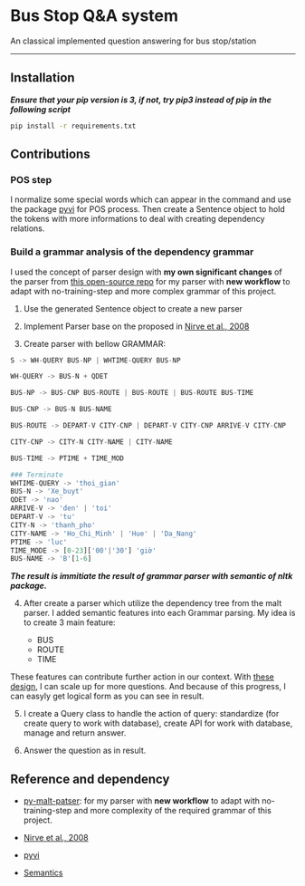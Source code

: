 # Bus Stop Q&A system

An classical implemented question answering for bus stop/station

---

## Installation

***Ensure that your pip version is 3, if not, try pip3 instead of pip in the following script***

```bash
pip install -r requirements.txt
```

## Contributions

### POS step

I normalize some special words which can appear in the command and use the package [pyvi](https://pypi.org/project/pyvi/) for POS process. Then create a Sentence object to hold the tokens with more informations to deal with creating dependency relations.

### Build a grammar analysis of the dependency grammar

I used the concept of parser design with **my own significant changes** of the parser from [this open-source repo](https://github.com/cursecatcher/py-malt-parser) for my parser with **new workflow** to adapt with no-training-step and more complex grammar of this project.

1. Use the generated Sentence object to create a new parser

2. Implement Parser base on the proposed in [Nirve et al., 2008](https://www.researchgate.net/publication/220355552_Algorithms_for_Deterministic_Incremental_Dependency_Parsing)

3. Create parser with bellow GRAMMAR:

```python
S -> WH-QUERY BUS-NP | WHTIME-QUERY BUS-NP

WH-QUERY -> BUS-N + QDET

BUS-NP -> BUS-CNP BUS-ROUTE | BUS-ROUTE | BUS-ROUTE BUS-TIME

BUS-CNP -> BUS-N BUS-NAME

BUS-ROUTE -> DEPART-V CITY-CNP | DEPART-V CITY-CNP ARRIVE-V CITY-CNP

CITY-CNP -> CITY-N CITY-NAME | CITY-NAME

BUS-TIME -> PTIME + TIME_MOD

### Terminate
WHTIME-QUERY -> 'thoi_gian'
BUS-N -> 'Xe_buyt'
QDET -> 'nao'
ARRIVE-V -> 'den' | 'toi'
DEPART-V -> 'tu'
CITY-N -> 'thanh_pho'
CITY-NAME -> 'Ho_Chi_Minh' | 'Hue' | 'Da_Nang'
PTIME -> 'luc'
TIME_MODE -> [0-23]['00'|'30'] 'giờ'
BUS-NAME -> 'B'[1-6]
```

***The result is immitiate the result of grammar parser with semantic of nltk package.***

4. After create a parser which utilize the dependency tree from the malt parser. I added semantic features into each Grammar parsing. My idea is to create 3 main feature:

    - BUS
    - ROUTE
    - TIME

These features can contribute further action in our context. With [these design](./Models/grammar.py), I can scale up for more questions. And because of this progress, I can easyly get logical form as you can see in result.

5. I create a Query class to handle the action of query: standardize (for create query to work with database), create API for work with database, manage and return answer.

6. Answer the question as in result.

## Reference and dependency

- [py-malt-patser](https://github.com/cursecatcher/py-malt-parser): for my parser with **new workflow** to adapt with no-training-step and more complexity of the required grammar of this project.

- [Nirve et al., 2008](https://www.researchgate.net/publication/220355552_Algorithms_for_Deterministic_Incremental_Dependency_Parsing)

- [pyvi](https://pypi.org/project/pyvi/)

- [Semantics](http://www.nltk.org/howto/semantics.html)
